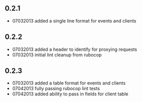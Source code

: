 ## 0.2.1
* 07032013 added a single line format for events and clients

## 0.2.2
* 07032013 added a header to identify for proxying requests
* 07032013 initial lint cleanup from rubocop

## 0.2.3
* 07032013 added a table format for events and clients
* 07042013 fully passing rubocop lint tests
* 07042013 added ability to pass in fields for client table
